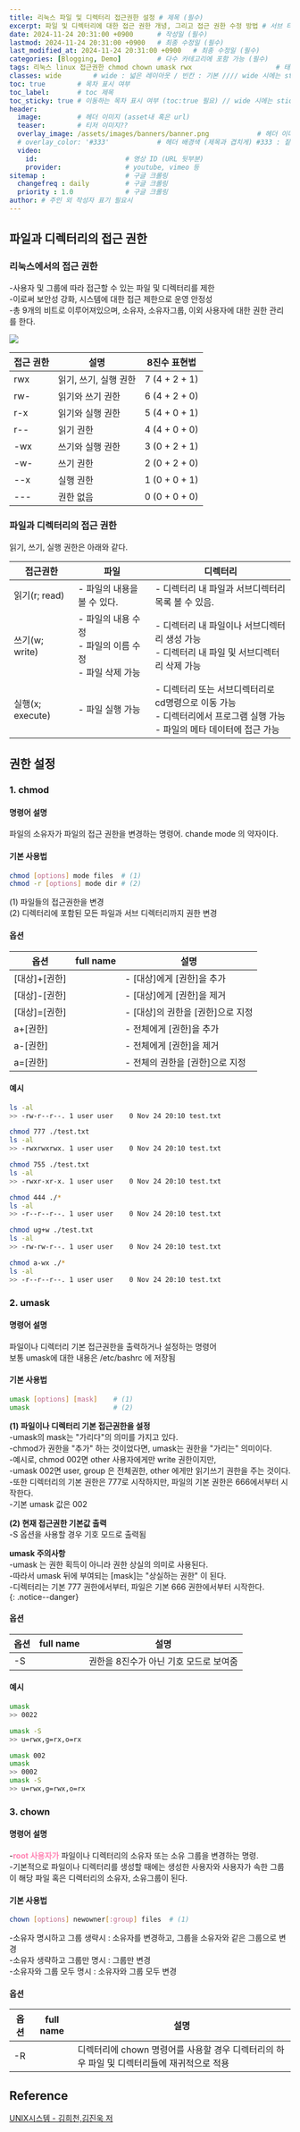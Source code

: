 ```yaml
---
title: 리눅스 파일 및 디렉터리 접근권한 설정 # 제목 (필수)
excerpt: 파일 및 디렉터리에 대한 접근 권한 개녕, 그리고 접근 권한 수정 방법 # 서브 타이틀이자 meta description (필수)
date: 2024-11-24 20:31:00 +0900      # 작성일 (필수)
lastmod: 2024-11-24 20:31:00 +0900   # 최종 수정일 (필수)
last_modified_at: 2024-11-24 20:31:00 +0900   # 최종 수정일 (필수)
categories: [Blogging, Demo]         # 다수 카테고리에 포함 가능 (필수)
tags: 리눅스 linux 접근권한 chmod chown umask rwx                     # 태그 복수개 가능 (필수)
classes: wide        # wide : 넓은 레이아웃 / 빈칸 : 기본 //// wide 시에는 sticky toc 불가
toc: true        # 목차 표시 여부
toc_label:       # toc 제목
toc_sticky: true # 이동하는 목차 표시 여부 (toc:true 필요) // wide 시에는 sticky toc 불가
header: 
  image:         # 헤더 이미지 (asset내 혹은 url)
  teaser:        # 티저 이미지??
  overlay_image: /assets/images/banners/banner.png            # 헤더 이미지 (제목과 겹치게)
  # overlay_color: '#333'            # 헤더 배경색 (제목과 겹치게) #333 : 짙은 회색 (필수)
  video:
    id:                      # 영상 ID (URL 뒷부분)
    provider:                # youtube, vimeo 등
sitemap :                    # 구글 크롤링
  changefreq : daily         # 구글 크롤링
  priority : 1.0             # 구글 크롤링
author: # 주인 외 작성자 표기 필요시
---
```

<!--postNo: 20241124_013-->


## 파일과 디렉터리의 접근 권한  

### 리눅스에서의 접근 권한  

-사용자 및 그룹에 따라 접근할 수 있는 파일 및 디렉터리를 제한  
-이로써 보안성 강화, 시스템에 대한 접근 제한으로 운영 안정성  
-총 9개의 비트로 이루어져있으며, 소유자, 소유자그룹, 이외 사용자에 대한 권한 관리를 한다.  

![](/assets/images/20241124_013_001.png)

|접근 권한|설명|8진수 표현법|
|---|---|---|
|rwx|읽기, 쓰기, 실행 권한|7 (4 + 2 + 1)|
|rw-|읽기와 쓰기 권한|6 (4 + 2 + 0)|
|r-x|읽기와 실행 권한|5 (4 + 0 + 1)|
|r--|읽기 권한|4 (4 + 0 + 0)|
|-wx|쓰기와 실행 권한|3 (0 + 2 + 1)|
|-w-|쓰기 권한|2 (0 + 2 + 0)|
|--x|실행 권한|1 (0 + 0 + 1)|
|---|권한 없음|0 (0 + 0 + 0)|

### 파일과 디렉터리의 접근 권한  

읽기, 쓰기, 실행 권한은 아래와 같다.  

|접근권한|파일|디렉터리|
|---|---|---|
|읽기(r; read)|- 파일의 내용을 볼 수 있다.|- 디렉터리 내 파일과 서브디렉터리 목록 볼 수 있음.|
|쓰기(w; write)|- 파일의 내용 수정<br>- 파일의 이름 수정<br>- 파일 삭제 가능|- 디렉터리 내 파일이나 서브디렉터리 생성 가능<br>- 디렉터리 내 파일 및 서브디렉터리 삭제 가능|
|실행(x; execute)|- 파일 실행 가능|- 디렉터리 또는 서브디렉터리로 cd명령으로 이동 가능<br>- 디렉터리에서 프로그램 실행 가능<br>- 파일의 메타 데이터에 접근 가능|



## 권한 설정  

### 1. chmod  

#### 명령어 설명  

파일의 소유자가 파일의 접근 권한을 변경하는 명령어. chande mode 의 약자이다.  

#### 기본 사용법  

```bash
chmod [options] mode files  # (1) 
chmod -r [options] mode dir # (2)
```

(1) 파일들의 접근권한을 변경  
(2) 디렉터리에 포함된 모든 파일과 서브 디렉터리까지 권한 변경  

#### 옵션  

|옵션|full name|설명|
|---|---|---|
|[대상]+[권한]||- [대상]에게 [권한]을 추가|
|[대상]-[권한]||- [대상]에게 [권한]을 제거|
|[대상]=[권한]||- [대상]의 권한을 [권한]으로 지정|
|a+[권한]||- 전체에게 [권한]을 추가|
|a-[권한]||- 전체에게 [권한]을 제거|
|a=[권한]||- 전체의 권한을 [권한]으로 지정|

#### 예시  

```bash
ls -al
>> -rw-r--r--. 1 user user    0 Nov 24 20:10 test.txt

chmod 777 ./test.txt
ls -al
>> -rwxrwxrwx. 1 user user    0 Nov 24 20:10 test.txt

chmod 755 ./test.txt
ls -al
>> -rwxr-xr-x. 1 user user    0 Nov 24 20:10 test.txt

chmod 444 ./*
ls -al
>> -r--r--r--. 1 user user    0 Nov 24 20:10 test.txt

chmod ug+w ./test.txt
ls -al
>> -rw-rw-r--. 1 user user    0 Nov 24 20:10 test.txt

chmod a-wx ./*
ls -al
>> -r--r--r--. 1 user user    0 Nov 24 20:10 test.txt
```


### 2. umask  

#### 명령어 설명  

파일이나 디렉터리 기본 접근권한을 출력하거나 설정하는 명령어  
보통 umask에 대한 내용은 /etc/bashrc 에 저장됨  

#### 기본 사용법  

```bash
umask [options] [mask]    # (1)
umask                     # (2)
```

**(1) 파일이나 디렉터리 기본 접근권한을 설정**  
-umask의 mask는 "가리다"의 의미를 가지고 있다.  
-chmod가 권한을 "추가" 하는 것이었다면, umask는 권한을 "가리는" 의미이다.  
-예시로, chmod 002면 other 사용자에게만 write 권한이지만,  
-umask 002면 user, group 은 전체권한, other 에게만 읽기쓰기 권한을 주는 것이다.  
-또한 디렉터리의 기본 권한은 777로 시작하지만, 파일의 기본 권한은 666에서부터 시작한다.  
-기본 umask 값은 002  

**(2) 현재 접근권한 기본값 출력**  
-S 옵션을 사용할 경우 기호 모드로 출력됨

**umask 주의사항**  
-umask 는 권한 획득이 아니라 권한 상실의 의미로 사용된다.  
-따라서 umask 뒤에 부여되는 [mask]는 "상실하는 권한" 이 된다.  
-디렉터리는 기본 777 권한에서부터, 파일은 기본 666 권한에서부터 시작한다.  
{: .notice--danger}

#### 옵션  

|옵션|full name|설명|
|---|---|---|
|-S||권한을 8진수가 아닌 기호 모드로 보여줌|

#### 예시  

```bash
umask
>> 0022

umask -S
>> u=rwx,g=rx,o=rx

umask 002
umask
>> 0002
umask -S
>> u=rwx,g=rwx,o=rx
```

### 3. chown

#### 명령어 설명  

-<b><font color="FF82B2">root 사용자가</font></b> 파일이나 디렉터리의 소유자 또는 소유 그룹을 변경하는 명령.  
-기본적으로 파일이나 디렉터리를 생성할 때에는 생성한 사용자와 사용자가 속한 그룹이 해당 파일 혹은 디렉터리의 소유자, 소유그룹이 된다.  

#### 기본 사용법  

```bash
chown [options] newowner[:group] files  # (1)
```

-소유자 명시하고 그룹 생략시 : 소유자를 변경하고, 그룹을 소유자와 같은 그룹으로 변경  
-소유자 생략하고 그룹만 명시 : 그룹만 변경  
-소유자와 그룹 모두 명시 : 소유자와 그룹 모두 변경  

#### 옵션  

|옵션|full name|설명|
|---|---|---|
|-R||디렉터리에 chown 명령어를 사용할 경우 디렉터리의 하우 파일 및 디렉터리들에 재귀적으로 적용|


## Reference  

[UNIX시스템 - 김희천,김진욱 저 ](https://search.shopping.naver.com/book/catalog/41474371650)  